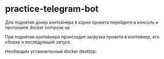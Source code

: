 # practice-telegram-bot


Для поднятия докер контейнера в корне проекта перейдите в консоль и пропишите 
docker compose up

При поднятии контейнера происходит загрузка проекта в контейнер, его сборка и последующий запуск.

Необходим установленный docker desktop.